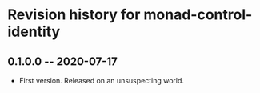 # Revision history for monad-control-identity

## 0.1.0.0 -- 2020-07-17

* First version. Released on an unsuspecting world.
